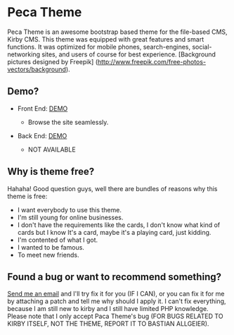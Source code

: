 # Peca Theme
Peca Theme is an awesome bootstrap based theme for the file-based CMS, Kirby CMS. This theme  was equipped with great features and smart functions. It was optimized for mobile phones, search-engines, social-networking sites, and users of course for best experience. [Background pictures designed by Freepik] (http://www.freepik.com/free-photos-vectors/background).

## Demo?
- Front End: [DEMO](http://phoenixpeca.zz.vc/)
  - Browse the site seamlessly.

- Back End: [DEMO](http://phoenixpeca.zz.vc/panel)
  - NOT AVAILABLE

## Why is theme free?
Hahaha! Good question guys, well there are bundles of reasons why this theme is free:
- I want everybody to use this theme.
- I'm still young for online businesses.
- I don't have the requirements like the cards, I don't know what kind of cards but I know It's a card, maybe it's a playing card, just kidding.
- I'm contented of what I got.
- I wanted to be famous.
- To meet new friends.

## Found a bug or want to recommend something?
[Send me an email](http://phoenixpeca.ga/contact) and I'll try fix it for you (IF I CAN), or you can fix it for me by attaching a patch and tell me why should I apply it. I can't fix everything, because I am still new to kirby and I still have limited PHP knowledge. Please note that I only accept Paca Theme's bug (FOR BUGS RELATED TO KIRBY ITSELF, NOT THE THEME, REPORT IT TO BASTIAN ALLGEIER).